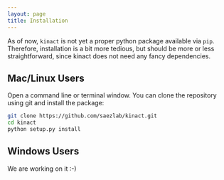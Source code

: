 ```yaml
---
layout: page
title: Installation
---
```


As of now, `kinact` is not yet a proper python package available via `pip`. Therefore, installation is a bit more tedious, but should be more or less straightforward, since kinact does not need any fancy dependencies.

## Mac/Linux Users

Open a command line or terminal window. You can clone the repository using git and install the package:

```bash
git clone https://github.com/saezlab/kinact.git
cd kinact
python setup.py install
```

## Windows Users

We are working on it :-)
